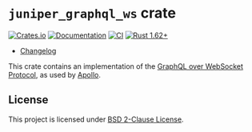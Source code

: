 `juniper_graphql_ws` crate
==========================

[![Crates.io](https://img.shields.io/crates/v/juniper_graphql_ws.svg?maxAge=2592000)](https://crates.io/crates/juniper_graphql_ws)
[![Documentation](https://docs.rs/juniper_graphql_ws/badge.svg)](https://docs.rs/juniper_graphql_ws)
[![CI](https://github.com/graphql-rust/juniper/workflows/CI/badge.svg?branch=master "CI")](https://github.com/graphql-rust/juniper/actions?query=workflow%3ACI+branch%3Amaster)
[![Rust 1.62+](https://img.shields.io/badge/rustc-1.62+-lightgray.svg "Rust 1.62+")](https://blog.rust-lang.org/2022/06/30/Rust-1.62.0.html)

- [Changelog](https://github.com/graphql-rust/juniper/blob/master/juniper_graphql_ws/CHANGELOG.md)

This crate contains an implementation of the [GraphQL over WebSocket Protocol][1], as used by [Apollo].




## License

This project is licensed under [BSD 2-Clause License](https://github.com/graphql-rust/juniper/blob/master/juniper_graphql_ws/LICENSE).




[Apollo]: https://www.apollographql.com

[1]: https://github.com/apollographql/subscriptions-transport-ws/blob/0ce7a1e1eb687fe51214483e4735f50a2f2d5c79/PROTOCOL.md
